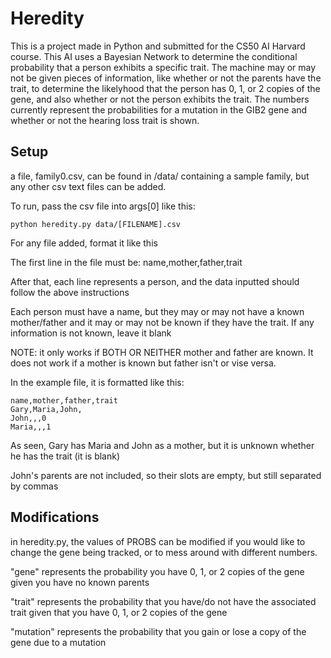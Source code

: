 # Heredity
This is a project made in Python and submitted for the CS50 AI Harvard course. This AI uses a Bayesian Network to determine the conditional probability that a person exhibits a specific trait. The machine may or may not be given pieces of information, like whether or not the parents have the trait, to determine the likelyhood that the person has 0, 1, or 2 copies of the gene, and also whether or not the person exhibits the trait. The numbers currently represent the probabilities for a mutation in the GIB2 gene and whether or not the hearing loss trait is shown.

## Setup

a file, family0.csv, can be found in /data/ containing a sample family, but any other csv text files can be added. 

To run, pass the csv file into args[0] like this: 
    
    python heredity.py data/[FILENAME].csv

For any file added, format it like this

The first line in the file must be: name,mother,father,trait

After that, each line represents a person, and the data inputted should follow the above instructions

Each person must have a name, but they may or may not have a known mother/father and it may or may not be known if they have the trait. If any information is not known, leave it blank

NOTE: it only works if BOTH OR NEITHER mother and father are known. It does not work if a mother is known but father isn't or vise versa.

In the example file, it is formatted like this:

    name,mother,father,trait
    Gary,Maria,John,
    John,,,0
    Maria,,,1

  As seen, Gary has Maria and John as a mother, but it is unknown whether he has the trait (it is blank)

  John's parents are not included, so their slots are empty, but still separated by commas


## Modifications

in heredity.py, the values of PROBS can be modified if you would like to change the gene being tracked, or to mess around with different numbers.

"gene" represents the probability you have 0, 1, or 2 copies of the gene given you have no known parents

"trait" represents the probability that you have/do not have the associated trait given that you have 0, 1, or 2 copies of the gene

"mutation" represents the probability that you gain or lose a copy of the gene due to a mutation
